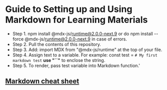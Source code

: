# Guide to Setting up and Using Markdown for Learning Materials

- Step 1. npm install @mdx-js/runtime@2.0.0-next.9 or do npm install --force @mdx-js/runtime@2.0.0-next.9 in case of errors.
- Step 2. Pull the contents of this repository. 
- Step 3. Add: import MDX from "@mdx-js/runtime" at the top of your file.
- Step 4. Assign text to a variable. For example: const test = `# My first markdown test` **use "``"** to enclose the string.
- Step 5. To render, pass test variable into Markdown function.'

## [Markdown cheat sheet](https://www.markdownguide.org/cheat-sheet/)
